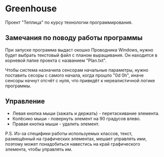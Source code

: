 # Greenhouse
Проект "Теплица" по курсу технологии программирования.

## Замечания по поводу работы программы
При запуске программа выдаст окошко Проводника Windows, нужно будет выбрать текстовый файл с планом выращивания. Он находится в корневой папке проекта с названием "Plan.txt".

Чтобы система назначила сенсорам начальные параметры, нужно поставить сесоры с самого начала, когда прошло "0d 0h", иначе сенсоры начнут отсчёт с нуля, что приведёт к нереалистичной логике программы.

## Управление
* Левая кнопка мыши (зажать и держать) - перетаскивание элемента.
* Колёсико мыши - повернуть элемент на 90 градусов влево.
* Правая кнопка мыши - удалить элемент.

P.S. Из-за специфики работы используемых классов, текст, размещённый на графических элементах, мешает управлять ими, поэтому может понадобиться навестись на край графического элемента, чтобы управлять им.
